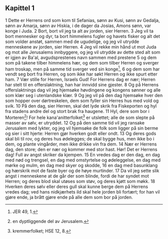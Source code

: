 ## Kapittel 1

1 Dette er Herrens ord som kom til Sefanias, sønn av Kusi, sønn av Gedalja, sønn av Amarja, sønn av Hiskia, i de dager da Josias, Amons sønn, var konge i Juda.
2 Bort, bort vil jeg ta alt av jorden, sier Herren.
3 Jeg vil ta bort mennesker og dyr, ta bort himmelens fugler og havets fisker og alt det som volder anstøt, sammen med de ugudelige, og jeg vil utrydde menneskene av jorden, sier Herren.
4 Jeg vil rekke min hånd ut mot Juda og mot alle Jerusalems innbyggere, og jeg vil utrydde av dette sted alt som er igjen av Ba'al, avgudsprestenes navn sammen med prestene
5 og dem som på takene tilber himmelens hær, og dem som tilber Herren og sverger ham troskap, men på samme tid sverger ved sin konge[^1],
6 og dem som har vendt seg bort fra Herren, og som ikke har søkt Herren og ikke spurt etter ham.
7 Vær stille for Herren, Israels Gud! For Herrens dag er nær; Herren har stelt til en offerslaktning, han har innvidd sine gjester.
8 Og på Herrens offerslaktnings dag vil jeg hjemsøke høvdingene og kongens sønner og alle som klær seg i utenlandske klær.
9 Og jeg vil på den dag hjemsøke hver den som hopper over dørtreskelen, dem som fyller sin Herres hus med vold og svik.
10 På den dag, sier Herren, skal det lyde skrik fra Fiskeporten og hyl fra stadens andre del og stort brak fra haugene.
11 Hyl, dere som bor i Morteren[^2]! For hele kana'anitterfolket[^3] er utslettet; alle de som slepte på masser av sølv, er utryddet.
12 Og på den samme tid vil jeg ransake Jerusalem med lykter, og jeg vil hjemsøke de folk som ligger på sin berme og sier i sitt hjerte: Herren gjør hverken godt eller ondt.
13 Og deres gods skal bli til rov, og deres hus ødelegges; de skal bygge hus, men ikke bo i dem, og plante vingårder, men ikke drikke vin fra dem.
14 Nær er Herrens dag, den store; den er nær og kommer med stor hast. Hør! Det er Herrens dag! Full av angst skriker da kjempen.
15 En vredes dag er den dag, en dag med nød og trengsel, en dag med omstyrtelse og ødeleggelse, en dag med mørke og mulm, en dag med skyer og skodde,
16 en dag med basunklang og hærskrik mot de faste byer og de høye murtinder.
17 Da vil jeg sette slik angst i menneskene at de går der som blinde, fordi de har syndet mot Herren; og deres blod skal utøses som støv, og deres kjøtt som møkk.
18 Hverken deres sølv eller deres gull skal kunne berge dem på Herrens vredes dag; ved hans nidkjærhets ild skal hele jorden bli fortært; for han vil gjøre ende, ja brått gjøre ende på alle dem som bor på jorden.

[^1]:  JER 49, 1.
[^2]:  en dyptliggende del av Jerusalem.
[^3]:  kremmerfolket; HSE 12, 8.
